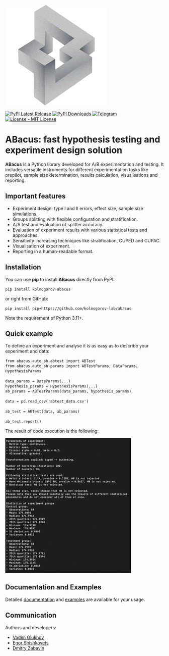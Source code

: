 <img alt="Experiment report" src="https://raw.githubusercontent.com/kolmogorov-lab/abacus/main/docs/source/_static/abacus.png?raw=true" width="320px" height="320px">

[![PyPI Latest Release](https://img.shields.io/pypi/v/kolmogorov-abacus.svg)](https://pypi.org/project/kolmogorov-abacus/)
[![PyPI Downloads](https://img.shields.io/pypi/dm/kolmogorov-abacus.svg?label=PyPI%20downloads)](https://pypi.org/project/kolmogorov-abacus/)
[![Telegram](https://img.shields.io/badge/telegram-kolmogorov_abacus-blueviolet.svg?logo=telegram)](https://t.me/kolmogorov_abacus_chat)
[![License - MIT License](https://img.shields.io/pypi/l/kolmogorov-abacus.svg)](https://github.com/kolmogorov-lab/abacus/blob/main/LICENSE)

# ABacus: fast hypothesis testing and experiment design solution

**ABacus** is a Python library developed for A/B experimentation and testing.
It includes versatile instruments for different experimentation tasks like
prepilot, sample size determination, results calculation, visualisations and reporting.

## Important features

* Experiment design: type I and II errors, effect size, sample size simulations.
* Groups splitting with flexible configuration and stratification.
* A/A test and evaluation of splitter accuracy.
* Evaluation of experiment results with various statistical tests and approaches.
* Sensitivity increasing techniques like stratification, CUPED and CUPAC.
* Visualisation of experiment.
* Reporting in a human-readable format.

## Installation

You can use **pip** to install **ABacus** directly from PyPI:
```shell
pip install kolmogorov-abacus
```

or right from GitHub:

```shell
pip install pip+https://github.com/kolmogorov-lab/abacus
```

Note the requirement of Python 3.11+.

## Quick example

To define an experiment and analyse it is as easy as to describe your experiment and data:
```shell
from abacus.auto_ab.abtest import ABTest
from abacus.auto_ab.params import ABTestParams, DataParams, HypothesisParams

data_params = DataParams(...)
hypothesis_params = HypothesisParams(...)
ab_params = ABTestParams(data_params, hypothesis_params)

data = pd.read_csv('abtest_data.csv')

ab_test = ABTest(data, ab_params)

ab_test.report()
```

The result of code execution is the following:

<img alt="Experiment report" src="https://raw.githubusercontent.com/kolmogorov-lab/abacus/main/docs/source/_static/report_example.png?raw=true" width="400px">

## Documentation and Examples

Detailed [documentation](https://kolmogorov-abacus.readthedocs.io/en/latest/) and [examples](https://github.com/kolmogorov-lab/abacus/tree/main/examples) are available for your usage.

## Communication

Authors and developers:
* [Vadim Glukhov](https://github.com/educauchy)
* [Egor Shishkovets](https://github.com/egorshishkovets)
* [Dmitry Zabavin](https://github.com/dmitryzabavin)
